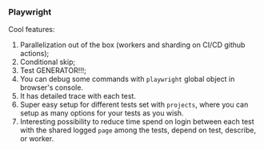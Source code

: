 ### Playwright

Cool features:
1. Parallelization out of the box (workers and sharding on CI/CD github actions);
2. Conditional skip;
3. Test GENERATOR!!!;
4. You can debug some commands with `playwright` global object in browser's console.
5. It has detailed trace with each test.
6. Super easy setup for different tests set with `projects`, where you can setup as many
    options for your tests as you wish.
7. Interesting possibility to reduce time spend on login between each test with the shared logged
`page` among the tests, depend on test, describe, or worker.

